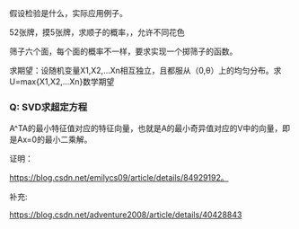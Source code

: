 假设检验是什么，实际应用例子。

52张牌，摸5张牌，求顺子的概率，，允许不同花色



筛子六个面，每个面的概率不一样，要求实现一个掷筛子的函数。

求期望：设随机变量X1,X2,…Xn相互独立，且都服从（0,θ）上的均匀分布。求U=max{X1,X2,…Xn}数学期望

### Q: SVD求超定方程

A^TA的最小特征值对应的特征向量，也就是A的最小奇异值对应的V中的向量，即是Ax=0的最小二乘解。

证明：

https://blog.csdn.net/emilycs09/article/details/84929192。

补充:

https://blog.csdn.net/adventure2008/article/details/40428843

